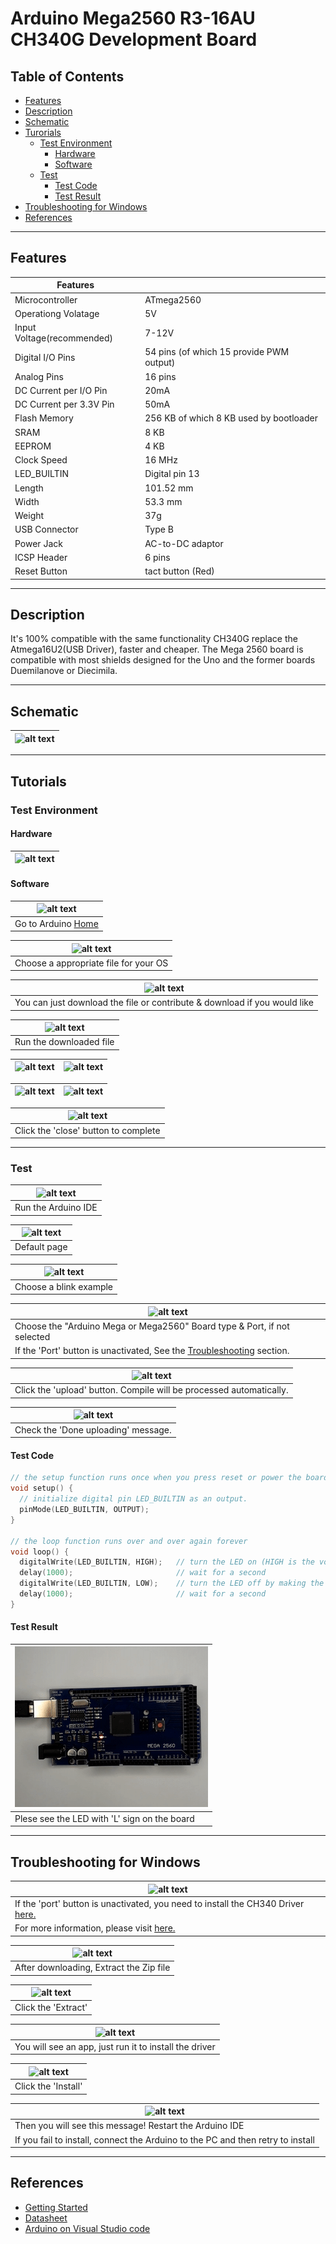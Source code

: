 # Arduino Mega2560 R3-16AU CH340G Development Board

## Table of Contents

-   [Features](#features)
-   [Description](#description)
-   [Schematic](#schematic)
-   [Turorials](#tutorials)
    -   [Test Environment](#test-environment)
        -   [Hardware](#hardware)
        -   [Software](#software)
    -   [Test](#test)
        -   [Test Code](#test-code)
        -   [Test Result](#test-result)
-   [Troubleshooting for Windows](#troubleshooting-for-windows)
-   [References](#references)

---

## Features

| Features                   |                                          |
| -------------------------- | ---------------------------------------- |
| Microcontroller            | ATmega2560                               |
| Operationg Volatage        | 5V                                       |
| Input Voltage(recommended) | 7-12V                                    |
| Digital I/O Pins           | 54 pins (of which 15 provide PWM output) |
| Analog Pins                | 16 pins                                  |
| DC Current per I/O Pin     | 20mA                                     |
| DC Current per 3.3V Pin    | 50mA                                     |
| Flash Memory               | 256 KB of which 8 KB used by bootloader  |
| SRAM                       | 8 KB                                     |
| EEPROM                     | 4 KB                                     |
| Clock Speed                | 16 MHz                                   |
| LED_BUILTIN                | Digital pin 13                           |
| Length                     | 101.52 mm                                |
| Width                      | 53.3 mm                                  |
| Weight                     | 37g                                      |
| USB Connector              | Type B                                   |
| Power Jack                 | AC-to-DC adaptor                         |
| ICSP Header                | 6 pins                                   |
| Reset Button               | tact button (Red)                        |

---

## Description

It's 100% compatible with the same functionality
CH340G replace the Atmega16U2(USB Driver), faster and cheaper.
The Mega 2560 board is compatible with most shields designed for the Uno and the former boards Duemilanove or Diecimila.

---

## Schematic

| ![alt text](http://bit.ly/aa1002-schematic 'Mega Schematic') |
| ------------------------------------------------------------ |

---

## Tutorials

### Test Environment

#### Hardware

| ![alt text](http://bit.ly/aa1002-mega 'Mega2560 R3') |
| ---------------------------------------------------- |

#### Software

| ![alt text](http://bit.ly/ep_software_1 'Mega2560') |
| --------------------------------------------------- |
| Go to Arduino [Home](https://www.arduino.cc/)       |

| ![alt text](http://bit.ly/ep_software_2 'Mega2560') |
| --------------------------------------------------- |
| Choose a appropriate file for your OS               |

| ![alt text](http://bit.ly/ep_software_3 'Mega2560')                       |
| ------------------------------------------------------------------------- |
| You can just download the file or contribute & download if you would like |

| ![alt text](http://bit.ly/ep_software_4 'Mega2560') |
| --------------------------------------------------- |
| Run the downloaded file                             |

| ![alt text](http://bit.ly/ep_software_5 'Mega2560') | ![alt text](http://bit.ly/ep_software_6 'Mega2560') |
| --------------------------------------------------- | --------------------------------------------------- |

| ![alt text](http://bit.ly/ep_software_7 'Mega2560') | ![alt text](http://bit.ly/ep_software_8 'Mega2560') |
| --------------------------------------------------- | --------------------------------------------------- |

| ![alt text](http://bit.ly/ep_software_9 'Mega2560') |
| --------------------------------------------------- |
| Click the 'close' button to complete                |

---

### Test

| ![alt text](https://bit.ly/ep_software_10 'Mega2560') |
| ----------------------------------------------------- |
| Run the Arduino IDE                                   |

| ![alt text](http://bit.ly/ep_software_11 'Mega2560') |
| ---------------------------------------------------- |
| Default page                                         |

| ![alt text](http://bit.ly/ep_software_12 'Mega2560') |
| ---------------------------------------------------- |
| Choose a blink example                               |

| ![alt text](http://bit.ly/aa1002-board 'Mega2560')                                        |
| ----------------------------------------------------------------------------------------- |
| Choose the "Arduino Mega or Mega2560" Board type & Port, if not selected                  |
| If the 'Port' button is unactivated, See the [Troubleshooting](#troubleshooting) section. |

| ![alt text](http://bit.ly/uno-upload 'Mega2560')                    |
| ------------------------------------------------------------------- |
| Click the 'upload' button. Compile will be processed automatically. |

| ![alt text](http://bit.ly/upload-done 'Mega2560') |
| ------------------------------------------------- |
| Check the 'Done uploading' message.               |

#### Test Code

```c++
// the setup function runs once when you press reset or power the board
void setup() {
  // initialize digital pin LED_BUILTIN as an output.
  pinMode(LED_BUILTIN, OUTPUT);
}

// the loop function runs over and over again forever
void loop() {
  digitalWrite(LED_BUILTIN, HIGH);   // turn the LED on (HIGH is the voltage level)
  delay(1000);                       // wait for a second
  digitalWrite(LED_BUILTIN, LOW);    // turn the LED off by making the voltage LOW
  delay(1000);                       // wait for a second
}
```

#### Test Result

| ![alt text](test/AA1002_blink.gif 'Mega2560 R3') |
| ------------------------------------------------ |
| Plese see the LED with 'L' sign on the board     |

---

## Troubleshooting for Windows

| ![alt text](http://bit.ly/trouble-1 'Port blocked')                                         |
| ------------------------------------------------------------------------------------------- |
| If the 'port' button is unactivated, you need to install the CH340 Driver [here.](Drivers/) |
| For more information, please visit [here.](https://sparks.gogo.co.nz/ch340.html)            |

| ![alt text](http://bit.ly/trouble-2 'Port blocked') |
| --------------------------------------------------- |
| After downloading, Extract the Zip file             |

| ![alt text](http://bit.ly/trouble-3 'Port blocked') |
| --------------------------------------------------- |
| Click the 'Extract'                                 |

| ![alt text](http://bit.ly/trouble-4 'Port blocked')    |
| ------------------------------------------------------ |
| You will see an app, just run it to install the driver |

| ![alt text](http://bit.ly/trouble-5 'Port blocked') |
| --------------------------------------------------- |
| Click the 'Install'                                 |

| ![alt text](http://bit.ly/trouble-6 'Port blocked')                             |
| ------------------------------------------------------------------------------- |
| Then you will see this message! Restart the Arduino IDE                         |
| If you fail to install, connect the Arduino to the PC and then retry to install |

---

## References

-   [Getting Started](https://www.arduino.cc/en/Guide/ArduinoMega2560)
-   [Datasheet](http://bit.ly/Arduino-Mega2560-datasheet)
-   [Arduino on Visual Studio code](https://maker.pro/arduino/tutorial/how-to-use-visual-studio-code-for-arduino)
